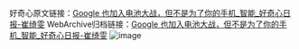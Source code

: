 好奇心原文链接：[Google 也加入电池大战，但不是为了你的手机_智能_好奇心日报-崔绮雯](https://www.qdaily.com/articles/8414.html)
WebArchive归档链接：[Google 也加入电池大战，但不是为了你的手机_智能_好奇心日报-崔绮雯](http://web.archive.org/web/20190623152803/https://www.qdaily.com/articles/8414.html)
![image](http://ww3.sinaimg.cn/large/007d5XDply1g3vd44mpfsj30u02tv1kx)